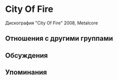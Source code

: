 # City Of Fire

Дискография
"City Of Fire" 2008, Metalcore

## Отношения с другими группами


## Обсуждения


## Упоминания

